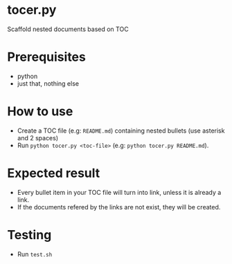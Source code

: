 # tocer.py

Scaffold nested documents based on TOC

# Prerequisites

* python
* just that, nothing else

# How to use

* Create a TOC file (e.g: `README.md`) containing nested bullets (use asterisk and 2 spaces)
* Run `python tocer.py <toc-file>` (e.g: `python tocer.py README.md`).

# Expected result

* Every bullet item in your TOC file will turn into link, unless it is already a link.
* If the documents refered by the links are not exist, they will be created.

# Testing

* Run `test.sh`